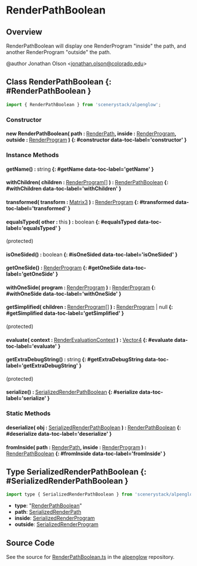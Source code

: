 # RenderPathBoolean

## Overview

RenderPathBoolean will display one RenderProgram "inside" the path, and another RenderProgram "outside" the path.

@author Jonathan Olson &lt;jonathan.olson@colorado.edu&gt;

## Class RenderPathBoolean {: #RenderPathBoolean }


```js
import { RenderPathBoolean } from 'scenerystack/alpenglow';
```
### Constructor

#### new RenderPathBoolean( path : <span style="font-weight: 400;">[RenderPath](../alpenglow/RenderPath.md)</span>, inside : <span style="font-weight: 400;">[RenderProgram](../alpenglow/RenderProgram.md)</span>, outside : <span style="font-weight: 400;">[RenderProgram](../alpenglow/RenderProgram.md)</span> ) {: #constructor data-toc-label='constructor' }

### Instance Methods

#### getName() : <span style="font-weight: 400;"><span style="color: hsla(calc(var(--md-hue) + 180deg),80%,40%,1);">string</span></span> {: #getName data-toc-label='getName' }

#### withChildren( children : <span style="font-weight: 400;">[RenderProgram](../alpenglow/RenderProgram.md)[]</span> ) : <span style="font-weight: 400;">[RenderPathBoolean](../alpenglow/RenderPathBoolean.md)</span> {: #withChildren data-toc-label='withChildren' }

#### transformed( transform : <span style="font-weight: 400;">[Matrix3](../dot/Matrix3.md)</span> ) : <span style="font-weight: 400;">[RenderProgram](../alpenglow/RenderProgram.md)</span> {: #transformed data-toc-label='transformed' }

#### equalsTyped( other : <span style="font-weight: 400;"><span style="color: hsla(calc(var(--md-hue) + 180deg),80%,40%,1);">this</span></span> ) : <span style="font-weight: 400;"><span style="color: hsla(calc(var(--md-hue) + 180deg),80%,40%,1);">boolean</span></span> {: #equalsTyped data-toc-label='equalsTyped' }

(protected)

#### isOneSided() : <span style="font-weight: 400;"><span style="color: hsla(calc(var(--md-hue) + 180deg),80%,40%,1);">boolean</span></span> {: #isOneSided data-toc-label='isOneSided' }

#### getOneSide() : <span style="font-weight: 400;">[RenderProgram](../alpenglow/RenderProgram.md)</span> {: #getOneSide data-toc-label='getOneSide' }

#### withOneSide( program : <span style="font-weight: 400;">[RenderProgram](../alpenglow/RenderProgram.md)</span> ) : <span style="font-weight: 400;">[RenderProgram](../alpenglow/RenderProgram.md)</span> {: #withOneSide data-toc-label='withOneSide' }

#### getSimplified( children : <span style="font-weight: 400;">[RenderProgram](../alpenglow/RenderProgram.md)[]</span> ) : <span style="font-weight: 400;">[RenderProgram](../alpenglow/RenderProgram.md) | <span style="color: hsla(calc(var(--md-hue) + 180deg),80%,40%,1);">null</span></span> {: #getSimplified data-toc-label='getSimplified' }

(protected)

#### evaluate( context : <span style="font-weight: 400;">[RenderEvaluationContext](../alpenglow/RenderEvaluationContext.md)</span> ) : <span style="font-weight: 400;">[Vector4](../dot/Vector4.md)</span> {: #evaluate data-toc-label='evaluate' }

#### getExtraDebugString() : <span style="font-weight: 400;"><span style="color: hsla(calc(var(--md-hue) + 180deg),80%,40%,1);">string</span></span> {: #getExtraDebugString data-toc-label='getExtraDebugString' }

(protected)

#### serialize() : <span style="font-weight: 400;">[SerializedRenderPathBoolean](../alpenglow/RenderPathBoolean.md#SerializedRenderPathBoolean)</span> {: #serialize data-toc-label='serialize' }

### Static Methods

#### deserialize( obj : <span style="font-weight: 400;">[SerializedRenderPathBoolean](../alpenglow/RenderPathBoolean.md#SerializedRenderPathBoolean)</span> ) : <span style="font-weight: 400;">[RenderPathBoolean](../alpenglow/RenderPathBoolean.md)</span> {: #deserialize data-toc-label='deserialize' }

#### fromInside( path : <span style="font-weight: 400;">[RenderPath](../alpenglow/RenderPath.md)</span>, inside : <span style="font-weight: 400;">[RenderProgram](../alpenglow/RenderProgram.md)</span> ) : <span style="font-weight: 400;">[RenderPathBoolean](../alpenglow/RenderPathBoolean.md)</span> {: #fromInside data-toc-label='fromInside' }



## Type SerializedRenderPathBoolean {: #SerializedRenderPathBoolean }


```js
import type { SerializedRenderPathBoolean } from 'scenerystack/alpenglow';
```
- **type**: "[RenderPathBoolean](../alpenglow/RenderPathBoolean.md)"
- **path**: [SerializedRenderPath](../alpenglow/RenderPath.md#SerializedRenderPath)
- **inside**: [SerializedRenderProgram](../alpenglow/RenderProgram.md#SerializedRenderProgram)
- **outside**: [SerializedRenderProgram](../alpenglow/RenderProgram.md#SerializedRenderProgram)




## Source Code

See the source for [RenderPathBoolean.ts](https://github.com/phetsims/alpenglow/blob/main/js/render-program/RenderPathBoolean.ts) in the [alpenglow](https://github.com/phetsims/alpenglow) repository.
